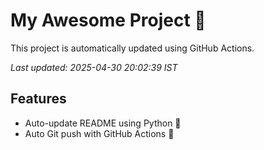 # My Awesome Project 🚀

This project is automatically updated using GitHub Actions.

_Last updated: 2025-04-30 20:02:39 IST_

## Features
- Auto-update README using Python 🐍
- Auto Git push with GitHub Actions 🤖
